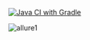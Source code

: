 [![Java CI with Gradle](https://github.com/Baduk98/slon1/actions/workflows/gradle.yml/badge.svg)](https://github.com/Baduk98/slon1/actions/workflows/gradle.yml)


![allure1](https://github.com/user-attachments/assets/2b542ad8-53ed-4ac6-b2ef-fbbfb3312569)


